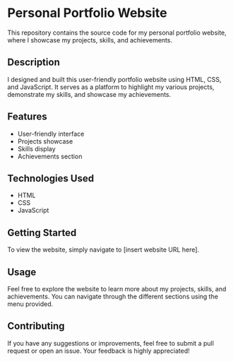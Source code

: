 # Personal Portfolio Website

This repository contains the source code for my personal portfolio website, where I showcase my projects, skills, and achievements.

## Description

I designed and built this user-friendly portfolio website using HTML, CSS, and JavaScript. It serves as a platform to highlight my various projects, demonstrate my skills, and showcase my achievements.

## Features

- User-friendly interface
- Projects showcase
- Skills display
- Achievements section

## Technologies Used

- HTML
- CSS
- JavaScript

## Getting Started

To view the website, simply navigate to [insert website URL here].

## Usage

Feel free to explore the website to learn more about my projects, skills, and achievements. You can navigate through the different sections using the menu provided.

## Contributing

If you have any suggestions or improvements, feel free to submit a pull request or open an issue. Your feedback is highly appreciated!

